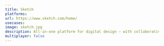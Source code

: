 ```yaml
---
title: Sketch
platforms: 
url: https://www.sketch.com/home/
usecases: 
image: sketch.jpg
description: All-in-one platform for digital design — with collaborative design tools, prototyping and developer handoff.
multiplayer: false
---
```

